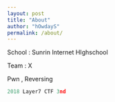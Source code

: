 ```yaml
---
layout: post
title: "About"
author: "hOwdayS"
permalink: /about/
---
```




School : Sunrin Internet HIghschool

Team :  X

Pwn , Reversing 


```python
2018 Layer7 CTF 3nd
```


